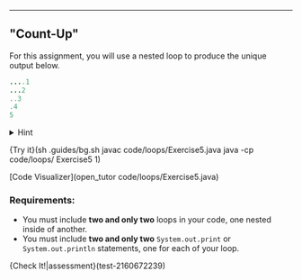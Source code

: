 ---

## "Count-Up"

For this assignment, you will use a nested loop to produce the unique output below.

```java
....1
...2
..3
.4
5
```

<details><summary>Hint</summary>As you move down the output, the numerical value increases, but the number of <code>.</code> decreases. Think about the relationship between the number of <code>.</code> printed and the numerical value printed on each line.</details>

{Try it}(sh .guides/bg.sh javac code/loops/Exercise5.java java -cp code/loops/ Exercise5 1)

[Code Visualizer](open_tutor code/loops/Exercise5.java)

### Requirements:
* You must include **two and only two** loops in your code, one nested inside of another.
* You must include **two and only two** `System.out.print` or `System.out.println` statements, one for each of your loop.

{Check It!|assessment}(test-2160672239)
